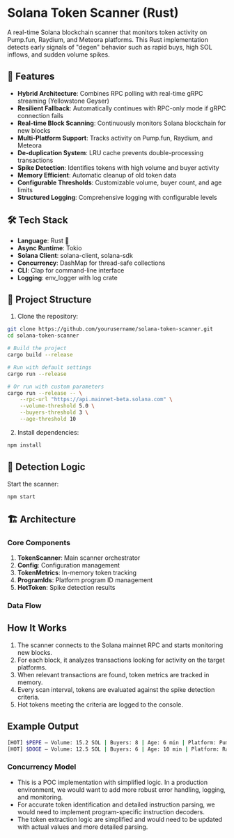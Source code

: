 # Solana Token Scanner (Rust)

A real-time Solana blockchain scanner that monitors token activity on Pump.fun, Raydium, and Meteora platforms. This Rust implementation detects early signals of "degen" behavior such as rapid buys, high SOL inflows, and sudden volume spikes.

## 🚀 Features

- **Hybrid Architecture**: Combines RPC polling with real-time gRPC streaming (Yellowstone Geyser)
- **Resilient Fallback**: Automatically continues with RPC-only mode if gRPC connection fails
- **Real-time Block Scanning**: Continuously monitors Solana blockchain for new blocks
- **Multi-Platform Support**: Tracks activity on Pump.fun, Raydium, and Meteora
- **De-duplication System**: LRU cache prevents double-processing transactions
- **Spike Detection**: Identifies tokens with high volume and buyer activity
- **Memory Efficient**: Automatic cleanup of old token data
- **Configurable Thresholds**: Customizable volume, buyer count, and age limits
- **Structured Logging**: Comprehensive logging with configurable levels

## 🛠️ Tech Stack

- **Language**: Rust 🦀
- **Async Runtime**: Tokio
- **Solana Client**: solana-client, solana-sdk
- **Concurrency**: DashMap for thread-safe collections
- **CLI**: Clap for command-line interface
- **Logging**: env_logger with log crate

## 📁 Project Structure

1. Clone the repository:

```bash
git clone https://github.com/yourusername/solana-token-scanner.git
cd solana-token-scanner

# Build the project
cargo build --release

# Run with default settings
cargo run --release

# Or run with custom parameters
cargo run --release -- \
    --rpc-url "https://api.mainnet-beta.solana.com" \
    --volume-threshold 5.0 \
    --buyers-threshold 3 \
    --age-threshold 10
```

2. Install dependencies:

```bash
npm install
```

## 🎯 Detection Logic

Start the scanner:

```bash
npm start
```

## 🏗️ Architecture

### Core Components

1. **TokenScanner**: Main scanner orchestrator
2. **Config**: Configuration management
3. **TokenMetrics**: In-memory token tracking
4. **ProgramIds**: Platform program ID management
5. **HotToken**: Spike detection results

### Data Flow

## How It Works

1. The scanner connects to the Solana mainnet RPC and starts monitoring new blocks.
2. For each block, it analyzes transactions looking for activity on the target platforms.
3. When relevant transactions are found, token metrics are tracked in memory.
4. Every scan interval, tokens are evaluated against the spike detection criteria.
5. Hot tokens meeting the criteria are logged to the console.

## Example Output

```bash
[HOT] $PEPE — Volume: 15.2 SOL | Buyers: 8 | Age: 6 min | Platform: Pump.fun
[HOT] $DOGE — Volume: 12.5 SOL | Buyers: 6 | Age: 10 min | Platform: Raydium
```

### Concurrency Model

- This is a POC implementation with simplified logic. In a production environment, we would want to add more robust error handling, logging, and monitoring.
- For accurate token identification and detailed instruction parsing, we would need to implement program-specific instruction decoders.
- The token extraction logic are simplified and would need to be updated with actual values and more detailed parsing.
